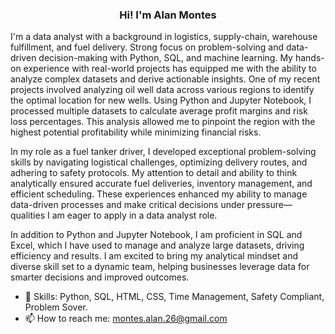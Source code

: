 <h3 style="text-align:center;">Hi! I'm Alan Montes</h3>

I'm a data analyst with a background in logistics, supply-chain, warehouse fulfillment, and fuel delivery. Strong focus on problem-solving and data-driven decision-making with Python, SQL, and machine learning. My hands-on experience with real-world projects has equipped me with the ability to analyze complex datasets and derive actionable insights. One of my recent projects involved analyzing oil well data across various regions to identify the optimal location for new wells. Using Python and Jupyter Notebook, I processed multiple datasets to calculate average profit margins and risk loss percentages. This analysis allowed me to pinpoint the region with the highest potential profitability while minimizing financial risks.

In my role as a fuel tanker driver, I developed exceptional problem-solving skills by navigating logistical challenges, optimizing delivery routes, and adhering to safety protocols. My attention to detail and ability to think analytically ensured accurate fuel deliveries, inventory management, and efficient scheduling. These experiences enhanced my ability to manage data-driven processes and make critical decisions under pressure—qualities I am eager to apply in a data analyst role.

In addition to Python and Jupyter Notebook, I am proficient in SQL and Excel, which I have used to manage and analyze large datasets, driving efficiency and results. I am excited to bring my analytical mindset and diverse skill set to a dynamic team, helping businesses leverage data for smarter decisions and improved outcomes.
  
- 🌱 Skills: Python, SQL, HTML, CSS, Time Management, Safety Compliant, Problem Sover.
- 📫 How to reach me: montes.alan.26@gmail.com

<!---
montesalan26/montesalan26 is a ✨ special ✨ repository because its `README.md` (this file) appears on your GitHub profile.
You can click the Preview link to take a look at your changes.
--->

